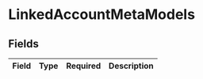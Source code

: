 # LinkedAccountMetaModels


## Fields

| Field       | Type        | Required    | Description |
| ----------- | ----------- | ----------- | ----------- |